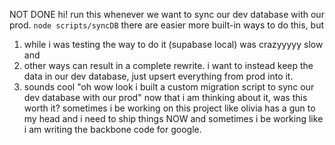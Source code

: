 NOT DONE
hi! run this whenever we want to sync our dev database with our prod.
`node scripts/syncDB`
there are easier more built-in ways to do this, but 
1. while i was testing the way to do it (supabase local) was crazyyyyy slow and
2. other ways can result in a complete rewrite. i want to instead keep the data in our dev database, just upsert everything from prod into it.
3. sounds cool "oh wow look i built a custom migration script to sync our dev database with our prod"
now that i am thinking about it, was this worth it? sometimes i be working on this project like olivia has a gun to my head and i need to ship things NOW and sometimes i be working like i am writing the backbone code for google.